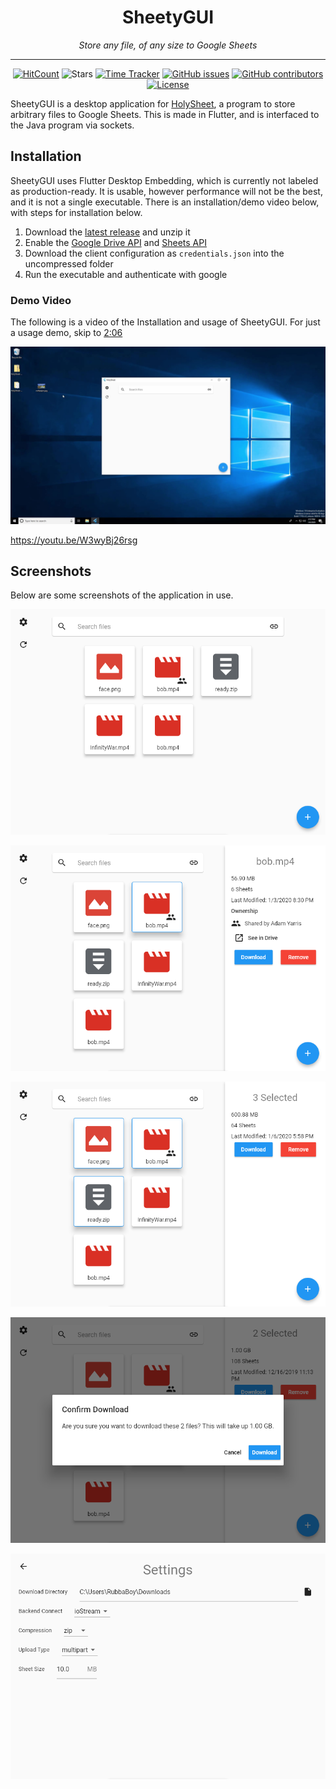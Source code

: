 <h1 align="center">SheetyGUI</h1>
<p align="center"><i>Store any file, of any size to Google Sheets</i></p>
<hr><p align="center">
  <a href="http://hits.dwyl.io/RubbaBoy/HolySheet"><img alt="HitCount" src="http://hits.dwyl.io/RubbaBoy/https://wakatime.com/badge/github/RubbaBoy/SheetyGUI.svg.svg" /></a>
  <img alt="Stars" src="https://img.shields.io/github/stars/RubbaBoy/SheetyGUI.svg?label=Stars&style=flat" />
  <a href="https://wakatime.com/badge/github/HolySheet/SheetyGUI"><img alt="Time Tracker" src="https://wakatime.com/badge/github/HolySheet/SheetyGUI.svg"/></a>
  <a href="https://github.com/RubbaBoy/SheetyGUI/issues"><img alt="GitHub issues" src="https://img.shields.io/github/issues/RubbaBoy/SheetyGUI.svg"/></a>
  <a href="https://github.com/RubbaBoy/SheetyGUI/graphs/contributors"><img alt="GitHub contributors" src="https://img.shields.io/github/contributors/RubbaBoy/SheetyGUI"></a>
  <a href="https://github.com/RubbaBoy/SheetyGUI/blob/master/LICENSE.txt"><img src="https://img.shields.io/github/license/RubbaBoy/SheetyGUI.svg" alt="License"/></a>
</p>

SheetyGUI is a desktop application for [HolySheet](https://github.com/RubbaBoy/HolySheet), a program to store arbitrary files to Google Sheets. This is made in Flutter, and is interfaced to the Java program via sockets.

## Installation

SheetyGUI uses Flutter Desktop Embedding, which is currently not labeled as production-ready. It is usable, however performance will not be the best, and it is not a single executable. There is an installation/demo video below, with steps for installation below.

1. Download the [latest release](https://github.com/RubbaBoy/SheetyGUI/releases/latest) and unzip it
2. Enable the [Google Drive API](https://developers.google.com/drive/api/v3/quickstart/java) and [Sheets API](https://developers.google.com/sheets/api/quickstart/java)
3. Download the client configuration as `credentials.json` into the uncompressed folder
4. Run the executable and authenticate with google

### Demo Video

The following is a video of the Installation and usage of SheetyGUI. For just a usage demo, skip to [2:06](https://youtu.be/W3wyBj26rsg?t=126)

[![HolySheet Installation/Demo](screenshots/Thumbnail.png)](https://youtu.be/W3wyBj26rsg)

https://youtu.be/W3wyBj26rsg

## Screenshots

Below are some screenshots of the application in use.

![Screenshot 1](screenshots/Screenshot1.png)

![Screenshot 2](screenshots/Screenshot2.png)

![Screenshot 3](screenshots/Screenshot3.png)

![Screenshot 4](screenshots/Screenshot4.png)

![Screenshot 5](screenshots/Screenshot5.png)

